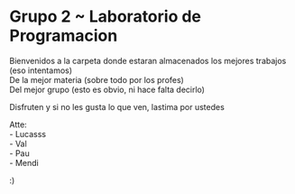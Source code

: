 # Grupo 2 ~ Laboratorio de Programacion
Bienvenidos a la carpeta donde estaran almacenados los mejores trabajos (eso intentamos)  
De la mejor materia (sobre todo por los profes)  
Del mejor grupo (esto es obvio, ni hace falta decirlo)

Disfruten y si no les gusta lo que ven, lastima por ustedes

Atte:  
    - Lucasss  
    - Val  
    - Pau  
    - Mendi

:)